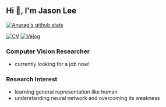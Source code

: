 ## Hi 👋, I'm Jason Lee

<!-- stats and blog links -->

[![Anurag's github stats](https://github-readme-stats.vercel.app/api?username=jasonlee1995&show_icons=true&theme=dark)](https://github.com/anuraghazra/github-readme-stats)

[![CV](http://img.shields.io/badge/CV%20website-black?style=flat-square&logo=github&link=https://jasonlee1995.github.io/)](https://jasonlee1995.github.io/) [![Velog](https://img.shields.io/badge/tech%20blog-20C997?style=flat-square&logo=Velog&logoColor=white)](https://velog.io/@jasonlee1995)


<!-- introduction -->

### Computer Vision Researcher
- currently looking for a job now!


### Research Interest
- learning general representation like human
- understanding neural network and overcoming its weakness
